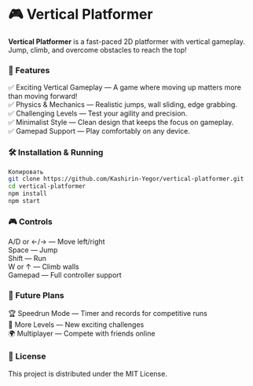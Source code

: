 # 🎮 Vertical Platformer
<b>Vertical Platformer</b> is a fast-paced 2D platformer with vertical gameplay. Jump, climb, and overcome obstacles to reach the top!


### 🚀 Features
✅ Exciting Vertical Gameplay — A game where moving up matters more than moving forward!<br>
✅ Physics & Mechanics — Realistic jumps, wall sliding, edge grabbing.<br>
✅ Challenging Levels — Test your agility and precision.<br>
✅ Minimalist Style — Clean design that keeps the focus on gameplay.<br>
✅ Gamepad Support — Play comfortably on any device.<br>

### 🛠 Installation & Running
```sh
Копировать
git clone https://github.com/Kashirin-Yegor/vertical-platformer.git
cd vertical-platformer
npm install
npm start
```
### 🎮 Controls
A/D or ←/→ — Move left/right<br>
Space — Jump<br>
Shift — Run<br>
W or ↑ — Climb walls<br>
Gamepad — Full controller support<br>
### 📌 Future Plans
🏆 Speedrun Mode — Timer and records for competitive runs<br>
🎨 More Levels — New exciting challenges<br>
🌍 Multiplayer — Compete with friends online<br>
### 📜 License
This project is distributed under the MIT License.
